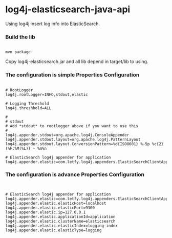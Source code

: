 log4j-elasticsearch-java-api
============================

Using log4j insert log info into ElasticSearch.

### Build the lib ###
<pre><code>
mvn package
</code></pre>

Copy log4j-elasticsearch.jar and all lib depend in target/lib to using.

### The configuration is simple Properties Configuration ###
<pre><code>
# RootLogger
log4j.rootLogger=INFO,stdout,elastic

# Logging Threshold
log4j.threshhold=ALL

#
# stdout
# Add *stdout* to rootlogger above if you want to use this 
#
log4j.appender.stdout=org.apache.log4j.ConsoleAppender
log4j.appender.stdout.layout=org.apache.log4j.PatternLayout
log4j.appender.stdout.layout.ConversionPattern=%d{ISO8601} %-5p %c{2} (%F:%M(%L)) - %m%n

# ElasticSearch log4j appender for application
log4j.appender.elastic=com.letfy.log4j.appenders.ElasticSearchClientAppender
</code></pre>

### The configuration is advance Properties Configuration ###
<pre><code>

# ElasticSearch log4j appender for application
log4j.appender.elastic=com.letfy.log4j.appenders.ElasticSearchClientAppender
log4j.appender.elastic.elasticHost=localhost
log4j.appender.elastic.elasticPort=9300
log4j.appender.elastic.ip=127.0.0.1
log4j.appender.elastic.applicationId=application
log4j.appender.elastic.clusterName=elasticsearch
log4j.appender.elastic.elasticIndex=logging-index
log4j.appender.elastic.elasticType=logging
</code></pre>
